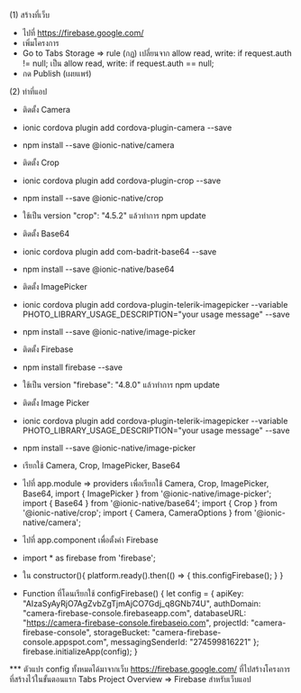 (1) สร้างที่เว็บ
- ไปที่ https://firebase.google.com/ 
- เพิ่มโครงการ
- Go to Tabs Storage => rule (กฏ) เปลี่ยนจาก allow read, write: if request.auth != null; เป็น allow read, write: if request.auth == null;
- กด Publish (เผยแพร่)

(2) ทำที่แอป
- ติดตั้ง Camera
- ionic cordova plugin add cordova-plugin-camera --save
- npm install --save @ionic-native/camera

- ติดตั้ง Crop
- ionic cordova plugin add cordova-plugin-crop --save
- npm install --save @ionic-native/crop
- ใช้เป็น version "crop": "4.5.2" แล้วทำการ npm update

- ติดตั้ง Base64
- ionic cordova plugin add com-badrit-base64 --save
- npm install --save @ionic-native/base64

- ติดตั้ง ImagePicker
- ionic cordova plugin add cordova-plugin-telerik-imagepicker --variable PHOTO_LIBRARY_USAGE_DESCRIPTION="your usage message" --save
- npm install --save @ionic-native/image-picker

- ติดตั้ง Firebase
- npm install firebase --save 
- ใช้เป็น version "firebase": "4.8.0" แล้วทำการ npm update

- ติดตั้ง Image Picker
- ionic cordova plugin add cordova-plugin-telerik-imagepicker --variable PHOTO_LIBRARY_USAGE_DESCRIPTION="your usage message" --save
- npm install --save @ionic-native/image-picker

- เรียกใช้ Camera,
        Crop,
        ImagePicker,
        Base64
- ไปที่ app.module => providers เพื่อเรียกใช้ Camera, Crop, ImagePicker, Base64,
import { ImagePicker } from '@ionic-native/image-picker';
import { Base64 } from '@ionic-native/base64';
import { Crop } from '@ionic-native/crop';
import { Camera, CameraOptions } from '@ionic-native/camera';

- ไปที่ app.component เพื่อตั้งค่า Firebase
- import * as firebase from 'firebase';
- ใน constructor(){
    platform.ready().then(() => {
      this.configFirebase();
    }
}

- Function ที่โดนเรียกใช้
configFirebase() {
    let config = {
      apiKey: "AIzaSyAyRjO7AgZvbZgTjmAjCO7Gdj_q8GNb74U",
      authDomain: "camera-firebase-console.firebaseapp.com",
      databaseURL: "https://camera-firebase-console.firebaseio.com",
      projectId: "camera-firebase-console",
      storageBucket: "camera-firebase-console.appspot.com",
      messagingSenderId: "274599816221"
    };
    firebase.initializeApp(config);
  }

*** ตัวแปร config ทั้งหมดได้มาจากเว็บ https://firebase.google.com/ ที่ไปสร้างโครงการที่สร้างไว้ในขั้นตอนแรก Tabs Project Overview => Firebase สำหรับเว็บแอป


